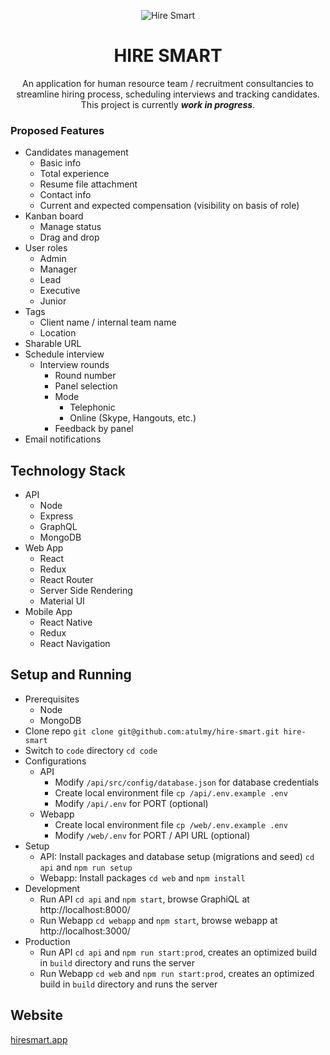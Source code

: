 <p align="center">
  <img src="https://raw.githubusercontent.com/atulmy/atulmy.github.io/master/images/hire-smart/hero-shadow.png" alt="Hire Smart" />
</p>

<h1 align="center">HIRE SMART</h1>
<p align="center">An application for human resource team / recruitment consultancies to streamline hiring process, scheduling interviews and tracking candidates. This project is currently <i><strong>work in progress</strong></i>.</p>

### Proposed Features
  - Candidates management
    - Basic info
    - Total experience
    - Resume file attachment
    - Contact info
    - Current and expected compensation (visibility on basis of role)
  - Kanban board
    - Manage status
    - Drag and drop
  - User roles
    - Admin
    - Manager
    - Lead
    - Executive
    - Junior
  - Tags
    - Client name / internal team name
    - Location
  - Sharable URL
  - Schedule interview
    - Interview rounds
      - Round number
      - Panel selection
      - Mode
        - Telephonic
        - Online (Skype, Hangouts, etc.)
      - Feedback by panel
   - Email notifications

## Technology Stack
  - API
    - Node
    - Express
    - GraphQL
    - MongoDB
  - Web App
    - React
    - Redux
    - React Router
    - Server Side Rendering
    - Material UI
  - Mobile App
    - React Native
    - Redux
    - React Navigation

## Setup and Running
- Prerequisites
  - Node
  - MongoDB
- Clone repo `git clone git@github.com:atulmy/hire-smart.git hire-smart`
- Switch to `code` directory `cd code`
- Configurations
  - API
    - Modify `/api/src/config/database.json` for database credentials
    - Create local environment file `cp /api/.env.example .env`
    - Modify `/api/.env` for PORT (optional)
   - Webapp
      - Create local environment file `cp /web/.env.example .env`
      - Modify `/web/.env` for PORT / API URL (optional)
- Setup
  - API: Install packages and database setup (migrations and seed) `cd api` and `npm run setup`
  - Webapp: Install packages `cd web` and `npm install`
- Development
  - Run API `cd api` and `npm start`, browse GraphiQL at http://localhost:8000/
  - Run Webapp `cd webapp` and `npm start`, browse webapp at http://localhost:3000/
- Production
  - Run API `cd api` and `npm run start:prod`, creates an optimized build in `build` directory and runs the server
  - Run Webapp `cd web` and `npm run start:prod`, creates an optimized build in `build` directory and runs the server
  
    
## Website
[hiresmart.app](https://hiresmart.app/)
